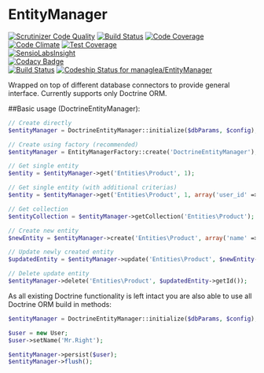 # EntityManager
[![Scrutinizer Code Quality](https://scrutinizer-ci.com/g/managlea/EntityManager/badges/quality-score.png?b=master)](https://scrutinizer-ci.com/g/managlea/EntityManager/?branch=master) [![Build Status](https://scrutinizer-ci.com/g/managlea/EntityManager/badges/build.png?b=master)](https://scrutinizer-ci.com/g/managlea/EntityManager/build-status/master) [![Code Coverage](https://scrutinizer-ci.com/g/managlea/EntityManager/badges/coverage.png?b=master)](https://scrutinizer-ci.com/g/managlea/EntityManager/?branch=master)  
[![Code Climate](https://codeclimate.com/github/managlea/EntityManager/badges/gpa.svg)](https://codeclimate.com/github/managlea/EntityManager) [![Test Coverage](https://codeclimate.com/github/managlea/EntityManager/badges/coverage.svg)](https://codeclimate.com/github/managlea/EntityManager/coverage)  
[![SensioLabsInsight](https://insight.sensiolabs.com/projects/fccb20e0-d90c-4801-a534-88845faea1ec/mini.png)](https://insight.sensiolabs.com/projects/fccb20e0-d90c-4801-a534-88845faea1ec)  
[![Codacy Badge](https://api.codacy.com/project/badge/grade/1caaead12a1b4cdd8c66ebc4afee9ad9)](https://www.codacy.com/app/Managlea/EntityManager)  
[![Build Status](https://travis-ci.org/managlea/EntityManager.svg?branch=master)](https://travis-ci.org/managlea/EntityManager) [ ![Codeship Status for managlea/EntityManager](https://codeship.com/projects/7acdf9d0-cf5f-0133-71d1-52aba3b897dd/status?branch=master)](https://codeship.com/projects/141212)

Wrapped on top of different database connectors to provide general interface. Currently supports only Doctrine ORM.

##Basic usage (DoctrineEntityManager):
```php
// Create directly
$entityManager = DoctrineEntityManager::initialize($dbParams, $config);

// Create using factory (recommended)
$entityManager = EntityManagerFactory::create('DoctrineEntityManager');

// Get single entity
$entity = $entityManager->get('Entities\Product', 1);

// Get single entity (with additional criterias)
$entity = $entityManager->get('Entities\Product', 1, array('user_id' => 2));

// Get collection
$entityCollection = $entityManager->getCollection('Entities\Product');

// Create new entity
$newEntity = $entityManager->create('Entities\Product', array('name' => 'foo'));

// Update newly created entity
$updatedEntity = $entityManager->update('Entities\Product', $newEntity->getId(), array('name' => 'bar'));

// Delete update entity
$entityManager->delete('Entities\Product', $updatedEntity->getId());
```

As all existing Doctrine functionality is left intact you are also able to use all Doctrine ORM build in methods:
```php
$entityManager = DoctrineEntityManager::initialize($dbParams, $config);

$user = new User;
$user->setName('Mr.Right');

$entityManager->persist($user);
$entityManager->flush();
```
